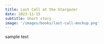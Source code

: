 ```yaml
---
title: Last Call at the Stargazer
date: 2023-11-15
subtitle: Short story
image: '/images/books/last-call-mockup.png'
---
```


sample text
